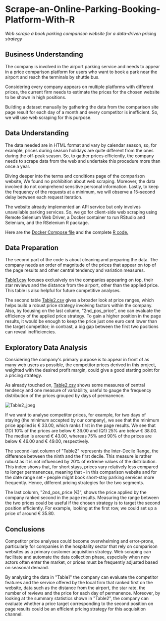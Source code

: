 # Scrape-an-Online-Parking-Booking-Platform-With-R
_Web scrape a book parking comparison website for a data-driven pricing strategy_

## Business Understanding

The company is involved in the airport parking service and needs to appear in a price comparison platform for users who want to book a park near the airport and reach the terminals by shuttle bus.

Considering every company appears on multiple platforms with different prices, the current firm needs to estimate the prices for the chosen website to be shown in high positions.

Building a dataset manually by gathering the data from the comparison site page result for each day of a month and every competitor is inefficient. So, we will use web scraping for this purpose.

## Data Understanding

The data needed are in HTML format and vary by calendar season, so, for example, prices during season holidays are quite different from the ones during the off-peak season.
So, to gather prices efficiently, the company needs to scrape data from the web and undertake this procedure more than once a year.

Diving deeper into the terms and conditions page of the comparison website, We found no prohibition about web scraping. Moreover, the data involved do not comprehend sensitive personal information. Lastly, to keep the frequency of the requests at a minimum, we will observe a 15-second delay between each request iteration.

The website already implemented an API service but only involves unavailable parking services. So, we go for client-side web scraping using Remote Selenium Web Driver, a Docker container to run RStudio and Selenium, and the RSelenium R package.

Here are the [Docker Compose file](https://github.com/EdoardoMonteleoni/Booking-Platform-Web-Scraping/blob/main/docker-compose.yml) and the complete [R code.](https://github.com/EdoardoMonteleoni/Booking-Platform-Web-Scraping/blob/main/Code.R)

## Data Preparation

The second part of the code is about cleaning and preparing the data.
The company needs an order of magnitude of the prices that appear on top of the page results and other central tendency and variation measures. 

[Table1.csv](https://github.com/EdoardoMonteleoni/Booking-Platform-Web-Scraping/blob/main/Table1.csv) focuses exclusively on the companies appearing on top, their star reviews and the distance from the airport, other than the applied price. This table is also helpful for future competitive analyses.

The second table [Table2.csv](https://github.com/EdoardoMonteleoni/Booking-Platform-Web-Scraping/blob/main/Table2.csv) gives a broader look at price ranges, which helps build a robust price strategy involving factors within the company. Also, by focusing on the last column, "2nd_pos_price", one can evaluate the efficiency of the applied price strategy. To gain a higher position in the page results, it would be enough to keep the price just one euro cent lower than the target competitor; in contrast, a big gap between the first two positions can reveal inefficiencies.


## Exploratory Data Analysis

Considering the company's primary purpose is to appear in front of as many web users as possible, the competitor prices derived in this project, weighted  with the desired profit margin, could give a good starting point for a pricing strategy.

As already touched on, [Table2.csv](https://github.com/EdoardoMonteleoni/Booking-Platform-Web-Scraping/blob/main/Table2.csv) shows some measures of central tendency and one measure of variability, useful to gauge the frequency distribution of the prices grouped by days of permanence.

![Table2_jpeg](https://github.com/EdoardoMonteleoni/Online-Booking-Website-Scraping/assets/105068746/7ed0c6f9-e2dc-4db2-a905-ae659fdba86b)

If we want to analyse competitor prices, for example, for two days of staying (the minimum accepted by our company), we see that the minimum price applied is € 33.00, which ranks first in the page results. We see that (1D) 10% of the prices are below € 36.00 and (Q1) 25% are below € 38.00. The median is around € 43.00, whereas 75% and 90% of the prices are below € 46.00 and € 49.00, respectively. 

The second-last column of "Table2" represents the Inter-Decile Range, the difference between the ninth and the first decile. This measure is rather robust as it is not influenced by 20% of extreme values of the distribution. This index shows that, for short stays, prices vary relatively less compared to longer permanences, meaning that - in this comparison website and for the date range set - people might book short-stay parking services more frequently. Hence, different pricing strategies for the two segments. 

The last column, "2nd_pos_price (€)", shows the price applied by the company ranked second in the page results. Measuring the range between the two prices could be useful if the chosen strategy is to target the second position efficiently. For example, looking at the first row, we could set up a price of around € 35.80. 

## Conclusions

Competitor price analyses could become overwhelming and error-prone, particularly for companies in the hospitality sector that rely on comparison websites as a primary customer acquisition strategy. Web scraping can facilitate and automate the data collection phase, especially when new actors often enter the market, or prices must be frequently adjusted based on seasonal demand.

By analysing the data in "Table1" the company can evaluate the competitor features and the service offered by the local firm that ranked first on the website, data such as the distance from the airport, the star rate, the number of reviews and the price for each day of permanence. Moreover, by looking at the summary statistics shown in "Table2", the company can evaluate whether a price target corresponding to the second position on page results could be an efficient pricing strategy for this acquisition channel.
